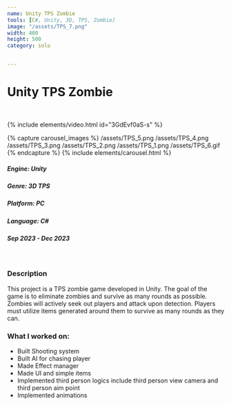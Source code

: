 ```yaml
---
name: Unity TPS Zombie
tools: [C#, Unity, 3D, TPS, Zombie]
image: "/assets/TPS_7.png"
width: 400
height: 500
category: solo


---
```

# Unity TPS Zombie
<br>

{% include elements/video.html id="3GdEvf0aS-s" %}

{% capture carousel_images %}
/assets/TPS_5.png
/assets/TPS_4.png
/assets/TPS_3.png
/assets/TPS_2.png
/assets/TPS_1.png
/assets/TPS_6.gif
{% endcapture %}
{% include elements/carousel.html %}

##### Engine: Unity
##### Genre: 3D TPS 
##### Platform: PC
##### Language: C# 
##### Sep 2023 - Dec 2023

<br/>

### Description
This project is a TPS zombie game developed in Unity. The goal of the game is to eliminate zombies and survive as many rounds as possible. Zombies will actively seek out players and attack upon detection. Players must utilize items generated around them to survive as many rounds as they can.

### What I worked on:
- Built Shooting system
- Built AI for chasing player 
- Made Effect manager
- Made UI and simple items
- Implemented third person logics include third person view camera and third person aim point 
- Implemented animations